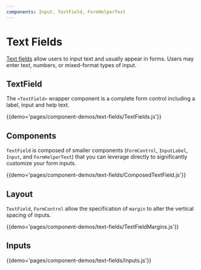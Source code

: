 ```yaml
---
components: Input, TextField, FormHelperText
---
```


# Text Fields

[Text fields](https://material.google.com/components/text-fields.html) allow users to input text and usually appear in forms.
Users may enter text, numbers, or mixed-format types of input.

## TextField
The `<TextField>` wrapper component is a complete form control including a label, input and help text.

{{demo='pages/component-demos/text-fields/TextFields.js'}}

## Components
`TextField` is composed of smaller components (`FormControl`, `InputLabel`, `Input`, and `FormHelperText`) that you 
can leverage directly to significantly customize your form inputs.

{{demo='pages/component-demos/text-fields/ComposedTextField.js'}}

## Layout
`TextField`, `FormControl` allow the specification of `margin` to alter the vertical spacing of inputs. 

{{demo='pages/component-demos/text-fields/TextFieldMargins.js'}}

## Inputs
{{demo='pages/component-demos/text-fields/Inputs.js'}}
